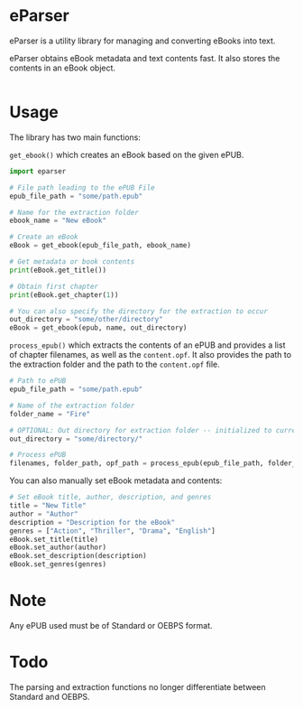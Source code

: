 # eParser

eParser is a utility library for managing and converting eBooks into text.

eParser obtains eBook metadata and text contents fast. It also stores the contents in an eBook object.

```py

```

# Usage

The library has two main functions:

```get_ebook()``` which creates an eBook based on the given ePUB.

```py
import eparser 

# File path leading to the ePUB File
epub_file_path = "some/path.epub"

# Name for the extraction folder
ebook_name = "New eBook"

# Create an eBook
eBook = get_ebook(epub_file_path, ebook_name)

# Get metadata or book contents
print(eBook.get_title())

# Obtain first chapter
print(eBook.get_chapter(1))

# You can also specify the directory for the extraction to occur
out_directory = "some/other/directory"
eBook = get_ebook(epub, name, out_directory)
```

```process_epub()``` which extracts the contents of an ePUB and provides a list of chapter filenames, as well as the ```content.opf```. It also provides the path to the extraction folder and the path to the ```content.opf``` file.

```py
# Path to ePUB
epub_file_path = "some/path.epub"

# Name of the extraction folder
folder_name = "Fire"

# OPTIONAL: Out directory for extraction folder -- initialized to current directory
out_directory = "some/directory/"

# Process ePUB
filenames, folder_path, opf_path = process_epub(epub_file_path, folder_name, out_directory)
```

You can also manually set eBook metadata and contents:

```py
# Set eBook title, author, description, and genres
title = "New Title"
author = "Author"
description = "Description for the eBook"
genres = ["Action", "Thriller", "Drama", "English"]
eBook.set_title(title)
eBook.set_author(author)
eBook.set_description(description)
eBook.set_genres(genres)
```

# Note

Any ePUB used must be of Standard or OEBPS format.

# Todo

The parsing and extraction functions no longer differentiate between Standard and OEBPS. 


